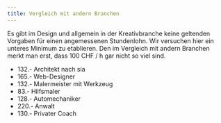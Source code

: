 ```yaml
---
title: Vergleich mit andern Branchen
---
```


Es gibt im Design und allgemein in der Kreativbranche keine geltenden Vorgaben für einen angemessenen Stundenlohn. Wir versuchen hier ein unteres Minimum zu etablieren. Den im Vergleich mit andern Branchen merkt man erst, dass 100 CHF / h gar nicht so viel sind.

- 132.- Architekt nach sia
- 165.- Web-Designer
- 132.- Malermeister mit Werkzeug
- 83.- Hilfsmaler
- 128.- Automechaniker
- 220.- Anwalt
- 130.- Privater Coach
